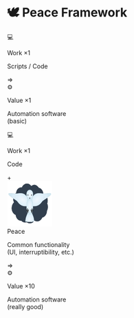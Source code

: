 # 🕊️ Peace Framework

<div class="presentation_card_container">
<div class="presentation_card card_content">
    <span class="emoji_image">💻</span><br/>
    <p class="presentation_card_label">Work ×1</p>
    <p class="presentation_card_description">Scripts / Code</p>
</div>
<div class="presentation_card">
    <span class="presentation_card_symbol">⇒</span>
</div>
<div class="presentation_card card_content">
    <span class="emoji_image">⚙️</span><br/>
    <p class="presentation_card_label">Value ×1</p>
    <p class="presentation_card_description">Automation software<br />(basic)</p>
</div>
</div>

<div class="presentation_card_container">
<div class="presentation_card card_content">
    <span class="emoji_image">💻</span><br/>
    <p class="presentation_card_label">Work ×1</p>
    <p class="presentation_card_description">Code</p>
</div>
<div class="presentation_card">
    <span class="presentation_card_symbol">+</span>
</div>
<div class="presentation_card card_content">
    <img src="dove.svg"
        style="
            display: inline-block;
            width: 7.5em;
            height: 7.5em;
            margin: 0.0em 0.0em -1.0em 0.0em;"
        alt="Peace logo"
    /><br/>
    <p class="presentation_card_label">Peace</p>
    <p class="presentation_card_description">Common functionality<br />(UI, interruptibility, etc.)</p>
</div>
<div class="presentation_card">
    <span class="presentation_card_symbol">⇒</span>
</div>
<div class="presentation_card card_content">
    <span class="emoji_image">⚙️</span><br/>
    <p class="presentation_card_label">Value ×10</p>
    <p class="presentation_card_description">Automation software<br />(really good)</p>
</div>
</div>
